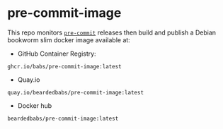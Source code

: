 # pre-commit-image

This repo monitors [`pre-commit`](https://pre-commit.com/) releases then build and publish a Debian bookworm slim docker image available at:

* GitHub Container Registry:
```
ghcr.io/babs/pre-commit-image:latest
```

* Quay.io
```
quay.io/beardedbabs/pre-commit-image:latest
```

* Docker hub
```
beardedbabs/pre-commit-image:latest
```
